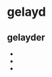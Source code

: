 # gelayd

## gelayder
*
*
*
#
#
#
###





                                                                                        
                                                                                        






                                                                                 
